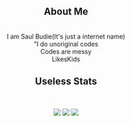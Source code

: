 <h2 align="center">About Me</h2>

<br>
<div align=center>I am Saul Budie(It's just a internet name)</div>
<div align=center>"I do unoriginal codes</div>
<div align=center>Codes are messy</div>
<div align=center>LikesKids</div>

<h2 align="center">Useless Stats</h2>

<br>
<div align=center>
<p align="center">
  <img src="https://github-readme-stats.vercel.app/api?username=SaulBudie&show_icons=true&theme=scarlet" />
  <img src="https://github-readme-stats.vercel.app/api/top-langs/?username=SaulBudie&theme=scarlet" />
  <img src="https://github-readme-streak-stats.herokuapp.com/?user=SaulBudie&theme=scarlet" />
</p>
</div>
